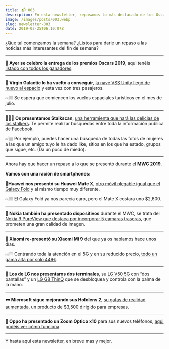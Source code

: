 ```yaml
---
title: 📬 003
description: En esta newsletter, repasamos lo más destacado de los Oscars 2019, Virgin Galactic, Stalkscan, MWC 2019 y más.
image: /images/posts/003.webp
slug: newsletter-003
date: 2019-02-25T06:10:07Z
---
```


¿Que tal comenzamos la semana?
¿Listos para darle un repaso a las noticias más interesantes del fin de semana?

---

**🎥 Ayer se celebro la entrega de los premios Oscars 2019**, aqui tenéis [listado con todos los ganadores](http://event.squarespace-mail.com/?a=18713&m=5c702e433290a00001f3ea6b&n=5c7386ad63be840001238de0&s=151000000708209&u=https%3a%2f%2foscar.go.com%2fwinners%3fss_source%3dsscampaigns%26ss_campaign_id%3d5c702e433290a00001f3ea6b%26ss_email_id%3d5c7386ad63be840001238de0%26ss_campaign_name%3dNewsletter%2b%2523003%2b-%2bOscars%252C%2bviajes%2bespaciales%2by%2bla%2bMWC%2b2019.%26ss_campaign_sent_date%3d2019-02-25T06%253A10%253A07Z&t=&e=nerina1986%40gmail.com&h=3d25232f).

---

**🚀 Virgin Galactic lo ha vuelto a conseguir**, [la nave VSS Unity llegó de nuevo al espacio](http://event.squarespace-mail.com/?a=18713&m=5c702e433290a00001f3ea6b&n=5c7386ad63be840001238de0&s=151000000708209&u=https%3a%2f%2fwww.virgingalactic.com%2farticles%2fvirgin-galactic-makes-space-for-second-time-in-ten-weeks-with-three-on-board%3fss_source%3dsscampaigns%26ss_campaign_id%3d5c702e433290a00001f3ea6b%26ss_email_id%3d5c7386ad63be840001238de0%26ss_campaign_name%3dNewsletter%2b%2523003%2b-%2bOscars%252C%2bviajes%2bespaciales%2by%2bla%2bMWC%2b2019.%26ss_campaign_sent_date%3d2019-02-25T06%253A10%253A07Z&t=&e=nerina1986%40gmail.com&h=17801fdb) y esta vez con tres pasajeros.

👉🏼 Se espera que comiencen los vuelos espaciales turísticos en el mes de julio.

---

👨🏻‍💻 **Os presentamos Stalkscan**, [una herramienta que hará las delicias de los stalkers](http://event.squarespace-mail.com/?a=18713&m=5c702e433290a00001f3ea6b&n=5c7386ad63be840001238de0&s=151000000708209&u=https%3a%2f%2fstalkscan.com%3fss_source%3dsscampaigns%26ss_campaign_id%3d5c702e433290a00001f3ea6b%26ss_email_id%3d5c7386ad63be840001238de0%26ss_campaign_name%3dNewsletter%2b%2523003%2b-%2bOscars%252C%2bviajes%2bespaciales%2by%2bla%2bMWC%2b2019.%26ss_campaign_sent_date%3d2019-02-25T06%253A10%253A07Z&t=&e=nerina1986%40gmail.com&h=7966073b). Te permite realizar búsquedas entre toda la información publica de Facebook.

👉🏼 Por ejemplo, puedes hacer una búsqueda de todas las fotos de mujeres a las que un amigo tuyo le ha dado like, sitios en los que ha estado, grupos que sigue, etc. (Da un poco de miedo).

---

Ahora hay que hacer un repaso a lo que se presentó durante el **MWC 2019**.

**Vamos con una ración de smartphones:**

**📱Huawei nos presentó su Huawei Mate X**, [otro móvil plegable igual que el Galaxy Fold](http://event.squarespace-mail.com/?a=18713&m=5c702e433290a00001f3ea6b&n=5c7386ad63be840001238de0&s=151000000708209&u=https%3a%2f%2fconsumer.huawei.com%2fen%2fphones%2fmate-x%2f%3fic_medium%3dhwdc%26ic_source%3dcorp_banner1_matex%26ss_source%3dsscampaigns%26ss_campaign_id%3d5c702e433290a00001f3ea6b%26ss_email_id%3d5c7386ad63be840001238de0%26ss_campaign_name%3dNewsletter%2b%2523003%2b-%2bOscars%252C%2bviajes%2bespaciales%2by%2bla%2bMWC%2b2019.%26ss_campaign_sent_date%3d2019-02-25T06%253A10%253A07Z&t=&e=nerina1986%40gmail.com&h=44464648) y al mismo tiempo muy diferente.

👉🏼 El Galaxy Fold ya nos parecía caro, pero el Mate X costara uno $2,600.

---

**📱 Nokia también ha presentado dispositivos** durante el MWC, se trata del [Nokia 9 PureView que destaca por incorporar 5 cámaras traseras](http://event.squarespace-mail.com/?a=18713&m=5c702e433290a00001f3ea6b&n=5c7386ad63be840001238de0&s=151000000708209&u=https%3a%2f%2fwww.nokia.com%2fphones%2fen_int%2fnokia-9-pureview%3fss_source%3dsscampaigns%26ss_campaign_id%3d5c702e433290a00001f3ea6b%26ss_email_id%3d5c7386ad63be840001238de0%26ss_campaign_name%3dNewsletter%2b%2523003%2b-%2bOscars%252C%2bviajes%2bespaciales%2by%2bla%2bMWC%2b2019.%26ss_campaign_sent_date%3d2019-02-25T06%253A10%253A07Z&t=&e=nerina1986%40gmail.com&h=4a3b75fe), que prometen una gran calidad de imagen.

---

**📱 Xiaomi re-presentó su Xiaomi Mi 9** del que ya os hablamos hace unos días.

👉🏼 Centrando toda la atención en el 5G y en su reducido precio, [todo un gama alta por solo 449€](http://event.squarespace-mail.com/?a=18713&m=5c702e433290a00001f3ea6b&n=5c7386ad63be840001238de0&s=151000000708209&u=https%3a%2f%2fevent.mi.com%2fes%2fmi-9%2fpre-order%3fss_source%3dsscampaigns%26ss_campaign_id%3d5c702e433290a00001f3ea6b%26ss_email_id%3d5c7386ad63be840001238de0%26ss_campaign_name%3dNewsletter%2b%2523003%2b-%2bOscars%252C%2bviajes%2bespaciales%2by%2bla%2bMWC%2b2019.%26ss_campaign_sent_date%3d2019-02-25T06%253A10%253A07Z&t=&e=nerina1986%40gmail.com&h=164ec7a5).

---

**📱 Los de LG nos presentaros dos terminales**, su [LG V50 5G](http://event.squarespace-mail.com/?a=18713&m=5c702e433290a00001f3ea6b&n=5c7386ad63be840001238de0&s=151000000708209&u=https%3a%2f%2fwww.lg.com%2fus%2fmobile-phones%2fv50-thinq-5g%3fss_source%3dsscampaigns%26ss_campaign_id%3d5c702e433290a00001f3ea6b%26ss_email_id%3d5c7386ad63be840001238de0%26ss_campaign_name%3dNewsletter%2b%2523003%2b-%2bOscars%252C%2bviajes%2bespaciales%2by%2bla%2bMWC%2b2019.%26ss_campaign_sent_date%3d2019-02-25T06%253A10%253A07Z&t=&e=nerina1986%40gmail.com&h=2f228ce5) con “dos pantallas” y un [LG G8 ThinQ](http://event.squarespace-mail.com/?a=18713&m=5c702e433290a00001f3ea6b&n=5c7386ad63be840001238de0&s=151000000708209&u=https%3a%2f%2fwww.lg.com%2fus%2fmobile-phones%2fg8-thinq%3fss_source%3dsscampaigns%26ss_campaign_id%3d5c702e433290a00001f3ea6b%26ss_email_id%3d5c7386ad63be840001238de0%26ss_campaign_name%3dNewsletter%2b%2523003%2b-%2bOscars%252C%2bviajes%2bespaciales%2by%2bla%2bMWC%2b2019.%26ss_campaign_sent_date%3d2019-02-25T06%253A10%253A07Z&t=&e=nerina1986%40gmail.com&h=8b05fa79) que se desbloquea y controla con la palma de la mano.

---

**🕶 Microsoft sigue mejorando sus Hololens 2**, [su gafas de realidad aumentada](http://event.squarespace-mail.com/?a=18713&m=5c702e433290a00001f3ea6b&n=5c7386ad63be840001238de0&s=151000000708209&u=https%3a%2f%2fwww.microsoft.com%2fen-us%2fhololens%3fss_source%3dsscampaigns%26ss_campaign_id%3d5c702e433290a00001f3ea6b%26ss_email_id%3d5c7386ad63be840001238de0%26ss_campaign_name%3dNewsletter%2b%2523003%2b-%2bOscars%252C%2bviajes%2bespaciales%2by%2bla%2bMWC%2b2019.%26ss_campaign_sent_date%3d2019-02-25T06%253A10%253A07Z&t=&e=nerina1986%40gmail.com&h=c30bb4f4), un producto de $3,500 dirigido para empresas.

---

**📸 Oppo ha presentado un Zoom Optico x10** para sus nuevos teléfonos, [aqui podéis ver cómo funciona](http://event.squarespace-mail.com/?a=18713&m=5c702e433290a00001f3ea6b&n=5c7386ad63be840001238de0&s=151000000708209&u=https%3a%2f%2fwww.oppo.com%2fen%2fevents%2finnovation-event-2019%2f10X_en.html%3fss_source%3dsscampaigns%26ss_campaign_id%3d5c702e433290a00001f3ea6b%26ss_email_id%3d5c7386ad63be840001238de0%26ss_campaign_name%3dNewsletter%2b%2523003%2b-%2bOscars%252C%2bviajes%2bespaciales%2by%2bla%2bMWC%2b2019.%26ss_campaign_sent_date%3d2019-02-25T06%253A10%253A07Z&t=&e=nerina1986%40gmail.com&h=a5df95fd).

---

Y hasta aquí esta newsletter, en breve mas y mejor.
